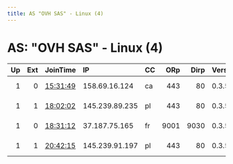 ```yaml
---
title: AS "OVH SAS" - Linux (4)
---
```


# AS: "OVH SAS" - Linux (4)

|   Up |   Ext | JoinTime                                                                                            | IP             | CC   |   ORp |   Dirp | Version   | Contact                      | Nickname    |   eFamMembers |
|-----:|------:|:----------------------------------------------------------------------------------------------------|:---------------|:-----|------:|-------:|:----------|:-----------------------------|:------------|--------------:|
|    1 |     0 | [15:31:49](https://metrics.torproject.org/rs.html#details/6F581C907423C87737ABB0DB4B26C18B08A729C2) | 158.69.16.124  | ca   |   443 |     80 | 0.3.5.8   | emerson tor@nodevine.net     | nodvrelay07 |            26 |
|    1 |     1 | [18:02:02](https://metrics.torproject.org/rs.html#details/AABF009DE2CBA7CDFE737037F1D469AA067C83C8) | 145.239.89.235 | pl   |   443 |     80 | 0.3.5.8   | Anon g774i12a2@protonmail    | 0x616e6f6e  |             1 |
|    1 |     0 | [18:31:12](https://metrics.torproject.org/rs.html#details/96383F5CFEEFA81AE65C839C1488A640B5850CF7) | 37.187.75.165  | fr   |  9001 |   9030 | 0.3.5.8   | Felix Gehrmann &lt;protoreal | sobriquet   |             1 |
|    1 |     1 | [20:42:15](https://metrics.torproject.org/rs.html#details/20FACD2E4505C205ED9E4813FB2B61A4AB608C41) | 145.239.91.197 | pl   |   443 |     80 | 0.3.5.8   | Anon g774i12a2@protonmail    | 0x616e6f6e  |             1 |
